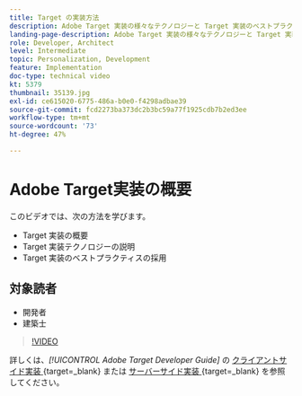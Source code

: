 ```yaml
---
title: Target の実装方法
description: Adobe Target 実装の様々なテクノロジーと Target 実装のベストプラクティスについて説明します。
landing-page-description: Adobe Target 実装の様々なテクノロジーと Target 実装のベストプラクティスについて説明します。
role: Developer, Architect
level: Intermediate
topic: Personalization, Development
feature: Implementation
doc-type: technical video
kt: 5379
thumbnail: 35139.jpg
exl-id: ce615020-6775-486a-b0e0-f4298adbae39
source-git-commit: fcd2273ba373dc2b3bc59a77f1925cdb7b2ed3ee
workflow-type: tm+mt
source-wordcount: '73'
ht-degree: 47%

---
```


# Adobe Target実装の概要

このビデオでは、次の方法を学びます。

* Target 実装の概要
* Target 実装テクノロジーの説明
* Target 実装のベストプラクティスの採用

## 対象読者

* 開発者
* 建築士

>[!VIDEO](https://video.tv.adobe.com/v/35139/?quality=12)

詳しくは、*[!UICONTROL Adobe Target Developer Guide]* の [ クライアントサイド実装 ](https://experienceleague.adobe.com/docs/target-dev/developer/client-side/overview.html?lang=ja){target=_blank} または [ サーバーサイド実装 ](https://experienceleague.adobe.com/docs/target-dev/developer/server-side/server-side-overview.html?lang=ja){target=_blank} を参照してください。

